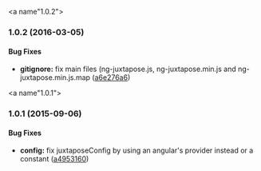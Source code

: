 <a name"1.0.2"></a>
### 1.0.2 (2016-03-05)


#### Bug Fixes

* **gitignore:** fix main files (ng-juxtapose.js, ng-juxtapose.min.js and ng-juxtapose.min.js.map ([a6e276a6](https://github.com/tinesoft/ng-juxtapose/commit/a6e276a6))


<a name"1.0.1"></a>
### 1.0.1 (2015-09-06)


#### Bug Fixes

* **config:** fix juxtaposeConfig by using an angular's  provider instead or a constant ([a4953160](https://github.com/tinesoft/ng-juxtapose/commit/a4953160))


